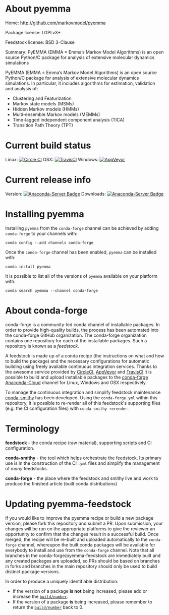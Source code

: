 About pyemma
============

Home: http://github.com/markovmodel/pyemma

Package license: LGPLv3+

Feedstock license: BSD 3-Clause

Summary: PyEMMA (EMMA = Emma’s Markov Model Algorithms) is an open source Python/C package for analysis of extensive molecular dynamics simulations

PyEMMA (EMMA = Emma’s Markov Model Algorithms) is an open source Python/C package
for analysis of extensive molecular dynamics simulations.
In particular, it includes algorithms for estimation, validation and analysis of:
  * Clustering and Featurization
  * Markov state models (MSMs)
  * Hidden Markov models (HMMs)
  * Multi-ensemble Markov models (MEMMs)
  * Time-lagged independent component analysis (TICA)
  * Transition Path Theory (TPT)


Current build status
====================

Linux: [![Circle CI](https://circleci.com/gh/conda-forge/pyemma-feedstock.svg?style=shield)](https://circleci.com/gh/conda-forge/pyemma-feedstock)
OSX: [![TravisCI](https://travis-ci.org/conda-forge/pyemma-feedstock.svg?branch=master)](https://travis-ci.org/conda-forge/pyemma-feedstock)
Windows: [![AppVeyor](https://ci.appveyor.com/api/projects/status/github/conda-forge/pyemma-feedstock?svg=True)](https://ci.appveyor.com/project/conda-forge/pyemma-feedstock/branch/master)

Current release info
====================
Version: [![Anaconda-Server Badge](https://anaconda.org/conda-forge/pyemma/badges/version.svg)](https://anaconda.org/conda-forge/pyemma)
Downloads: [![Anaconda-Server Badge](https://anaconda.org/conda-forge/pyemma/badges/downloads.svg)](https://anaconda.org/conda-forge/pyemma)

Installing pyemma
=================

Installing `pyemma` from the `conda-forge` channel can be achieved by adding `conda-forge` to your channels with:

```
conda config --add channels conda-forge
```

Once the `conda-forge` channel has been enabled, `pyemma` can be installed with:

```
conda install pyemma
```

It is possible to list all of the versions of `pyemma` available on your platform with:

```
conda search pyemma --channel conda-forge
```


About conda-forge
=================

conda-forge is a community-led conda channel of installable packages.
In order to provide high-quality builds, the process has been automated into the
conda-forge GitHub organization. The conda-forge organization contains one repository
for each of the installable packages. Such a repository is known as a *feedstock*.

A feedstock is made up of a conda recipe (the instructions on what and how to build
the package) and the necessary configurations for automatic building using freely
available continuous integration services. Thanks to the awesome service provided by
[CircleCI](https://circleci.com/), [AppVeyor](http://www.appveyor.com/)
and [TravisCI](https://travis-ci.org/) it is possible to build and upload installable
packages to the [conda-forge](https://anaconda.org/conda-forge)
[Anaconda-Cloud](http://docs.anaconda.org/) channel for Linux, Windows and OSX respectively.

To manage the continuous integration and simplify feedstock maintenance
[conda-smithy](http://github.com/conda-forge/conda-smithy) has been developed.
Using the ``conda-forge.yml`` within this repository, it is possible to re-render all of
this feedstock's supporting files (e.g. the CI configuration files) with ``conda smithy rerender``.


Terminology
===========

**feedstock** - the conda recipe (raw material), supporting scripts and CI configuration.

**conda-smithy** - the tool which helps orchestrate the feedstock.
                   Its primary use is in the construction of the CI ``.yml`` files
                   and simplify the management of *many* feedstocks.

**conda-forge** - the place where the feedstock and smithy live and work to
                  produce the finished article (built conda distributions)


Updating pyemma-feedstock
=========================

If you would like to improve the pyemma recipe or build a new
package version, please fork this repository and submit a PR. Upon submission,
your changes will be run on the appropriate platforms to give the reviewer an
opportunity to confirm that the changes result in a successful build. Once
merged, the recipe will be re-built and uploaded automatically to the
`conda-forge` channel, whereupon the built conda packages will be available for
everybody to install and use from the `conda-forge` channel.
Note that all branches in the conda-forge/pyemma-feedstock are
immediately built and any created packages are uploaded, so PRs should be based
on branches in forks and branches in the main repository should only be used to
build distinct package versions.

In order to produce a uniquely identifiable distribution:
 * If the version of a package **is not** being increased, please add or increase
   the [``build/number``](http://conda.pydata.org/docs/building/meta-yaml.html#build-number-and-string).
 * If the version of a package **is** being increased, please remember to return
   the [``build/number``](http://conda.pydata.org/docs/building/meta-yaml.html#build-number-and-string)
   back to 0.
